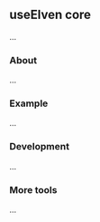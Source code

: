 ## useElven core

...

### About

... 

### Example

...

### Development

...

### More tools

...

